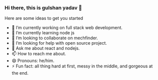 ### Hi there, this is gulshan yadav 👋


Here are some ideas to get you started

- 🔭 I’m currently working on full stack web development.
- 🌱 I’m currently learning node js 
- 👯 I’m looking to collaborate on mechfinder.
- 🤔 I’m looking for help with open source project.
- 💬 Ask me about react and nodejs.
- 📫 How to reach me about.
- 😄 Pronouns: he/him.
- ⚡ Fun fact: all thing hard at first, messy in the middle, and gorgeous at the end. 
